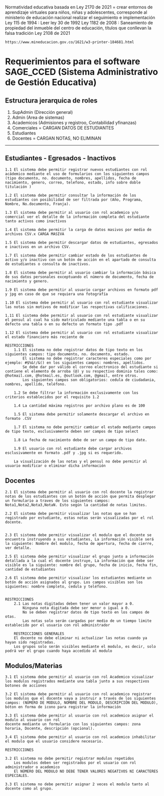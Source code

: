 Normatividad educativa basada en 
    Ley 2170 de 2021 = crear entornos de aprendizaje virtuales para niños, niñas y adolescentes, corresponde al ministerio de educación nacional realizar el seguimiento e implementación
    Ley 115 de 1994 : Leer ley 30 de 1992
    Ley 1182 de 2008 : Saneamiento de propiedad del inmueble del centro de educación, títulos que conllevan la falsa tradición 
    Ley 2108 de 2021

    https://www.mineducacion.gov.co/1621/w3-printer-184681.html

# Requerimientos para el software SAGE_CCED (Sistema Administrativo de Gestión Educativa)

## Estructura jerarquica de roles

1. SupAdmin (Dirección general)
2. Admin (Area de sistemas)
3. Academicos (Admisiones y registroo, Contabilidad yfinanzas)
4. Comerciales = CARGAN DATOS DE ESTUDIANTES
5. Estudiantes 
6. Docentes = CARGAN NOTAS, NO ELIMINAN 

---

## Estudiantes - Egresados - Inactivos
    
    1.1 El sistema debe permitir registrar nuevos estudiantes con rol acádemico mediante el uso de formularios con los siguientes campos (tipo documento, no. documento, nombres, apellidos, fecha de nacimiento, genero, correo, telefono, estado, info sobre doble titulación )

    1.2 El sistema debe permitir consultar la información de los estudiantes con posibilidad de ser filtrada por (Año, Programa, Nombre, No.documento, Franja).

    1.3 El sistema debe permitir al usuario con rol academico y/o comercial ver el detalle de la información completa del estudiante tanto activos como inactivos

    1.4 El sistema debe permitir la carga de datos masivos por medio de archivos CSV.x CARGA MASIVA

    1.5 El sistema debe permitir descargar datos de estudiantes, egresados e inactivos en un archivo CSV.

    1.7 El sistema debe permitir cambiar estado de los estudiantes de activo y/o inactivo con un botón de acción en el apartado de consulta de estudiantes o consulta de inactivos.

    1.8 El sistema debe permitir al usuario cambiar la información básica de sus datos personales exceptuando el número de documento, fecha de nacimiento y genero. 

    1.9 El sistema debe permitir al usuario cargar archivos en formato pdf y jpg en caso de que se requiera una fotografía

    1.10 El sistema debe permitir al usuario con rol estudiante visualizar las notas sin motivos de modificar las respectivas calificaciones.
    
    1.11 El sistema debe permitir al usuario con rol estudiante visualizar el pensul al cual ha sido matriculado mediante una tabla o en su defecto una tabla o en su defecto un formato tipo .pdf

    1.12 El sistema debe permitir al usuario con rol estudiante visualizar el estado financiero más reciente de 

    RESTRICCIONES
        1.1 El sistema no debe registrar datos de tipo texto en los siguientes campos: tipo documento, no. documento, estado.
            El sistema no debe registrar caracteres especiales como por ejemplo: #$%&!/&() en los siguientes campos: nombres, apellidos.
            Se debe dar por válido el correo electronico del estudiante si contiene el elemento de arroba (@) y su respectivo dominio tales como: @hotmail.com, @hotmail.es, @outlook.com, @gmail, entre otros.
            Los siguientes campos son obligatorios: cedula de ciudadania, nombres, apellido, teléfono.
        
        1.2 Se debe filtrar la información exclusivamente con los criterios establecidos por el requisito 1.2

        1.4 La cantidad máxima registros por archivo plano es de 100

        1.5 El sistema debe permitir solamente descargar el archivo en formato .CSV
        
        1.7 El sistema no debe permitir cambiar el estado mediante campos de tipo texto, esclusivamente deben ser campos de tipo select

        1.8 La fecha de nacimiento debe de ser un campo de tipo date.

        1.9 El usuario con rol estudiante debe cargar archivos esclusivamente en formato .pdf y .jpg si es requerido.

        La visualización de las notas y el pensul no debe permitir al usuario modificar o eliminar dicha información


## Docentes
    
    2.1 El sistema debe permitir al usuario con rol docente la registrar notas de los estudiantes con un botón de acción que permita desplegar un formulario a traves de los siguientes campos: Nota1,Nota2,Nota3,NotaN. Esto según la cantidad de notas limites.

    2.2 El sistema debe permitir visualizar las notas que se han registrado por estudiante, estas notas serán visualizadas por el rol docente.

    
    2.3 El sistema debe permitir visualizar el modulo que el docente se encuentra instruyendo a sus estudiantes, La información visible será la siguiente: Nombre del modulo, fecha de apertura, fecha de cierre, ver detalle.
    
    2.5 El sistema debe permitir visualizar el grupo junto a información detallada a la cual el docente instruye, La información que debe ser visible es la siguiente: nombre del grupo, fecha de inicio, fecha fin, cantidad de estudiantes

    2.6 El sistema debe permitir visualizar los estudiantes mediante un botón de acción asignados al grupo. Los campos visibles son los siguientes: nombre completo, cedula y teléfono. 


    RESTRICCIONES
        2.1 Las notas digitadas deben tener un valor mayor a 0.
            Ninguna nota digitada debe ser menor o igual a 0.
            No se deben registrar datos de tipo texto en los campos de otas.
            Las notas solo serán cargadas por medio de un tiempo limite establecido por el usuario con rol administrador
        
        RESTRICCIONES GENERALES
        El docente no debe eliminar ni actualizar las notas cuando ya hayan sido registradas.
        Los grupos solo serán visibles mediante el modulo, es decir, solo podrá ver el grupo cuando haya accedido al modulo
        

## Modulos/Materias
    
    3.1 El sistema debe permitir al usuario con rol Academico visualizar los modulos registrados mediante una tabla junto a sus respectivos botones de acciones

    3.2 El sistema debe permitir al usuario con rol academico registrar los modulos que el docente vaya a instruir a través de los siguientes campos: (NÚMERO DE MODULO, NOMBRE DEL MODULO, DESCRIPCIÓN DEL MODULO), bóton en forma de icono para registrar la información

    3.3 El sistema debe permitir al usuario con rol academico asignar el modulo al usuario con rol 
    docente mediante un formulario con los siguientes campos: zona horaria, Docente, descripción (opcional).

    3.4 El sistema debe permitir al usuario con rol academico inhabilitar el modulo que el usuario considere necesario. 

    RESTRICCIONES
    
    3.2 El sistema no debe permitir registrar modulos repetidos
        Los modulos deben ser registrados por el usuario con rol administrador o academico
        El NÚMERO DEL MODULO NO DEBE TENER VALORES NEGATIVOS NI CARACTERES ESPECIALES.
    
    3.3 El sistema no debe permitir asignar 2 veces el modulo tanto al docente como al grupo.